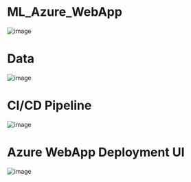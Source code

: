 # ML_Azure_WebApp

![image](https://github.com/user-attachments/assets/81cd27d8-6001-4d4a-a7d4-09210d5bf777)

# Data

![image](https://github.com/user-attachments/assets/27161b83-0c51-4323-bfae-cec659f1004e)

# CI/CD Pipeline

![image](https://github.com/user-attachments/assets/d6532373-7aa2-4921-be1e-4701026c4ddf)

# Azure WebApp Deployment UI

![image](https://github.com/user-attachments/assets/9ca6efc8-f17d-4510-99cf-d92546c38bdd)


